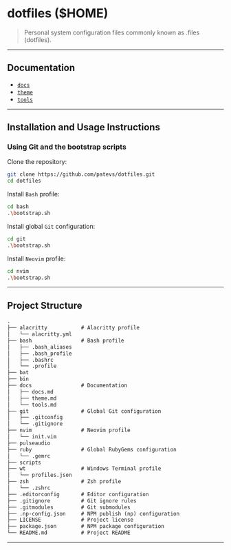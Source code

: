 # dotfiles ($HOME)

> Personal system configuration files commonly known as .files (dotfiles).

---

## Documentation

- [`docs`](./docs/docs.md)
- [`theme`](./docs/theme.md)
- [`tools`](./docs/tools.md)

---

## Installation and Usage Instructions

### Using Git and the bootstrap scripts

Clone the repository:

```bash
git clone https://github.com/patevs/dotfiles.git
cd dotfiles
```

Install `Bash` profile:

```bash
cd bash
.\bootstrap.sh
```

Install global `Git` configuration:

```bash
cd git
.\bootstrap.sh
```

Install `Neovim` profile:

```bash
cd nvim
.\bootstrap.sh
```

<!--
Initialize `Git` submodules:

```powershell
git submodule update --init --recursive
```
-->

---

## Project Structure

```md
.
├── alacritty           # Alacritty profile
│   └── alacritty.yml
├── bash                # Bash profile
│   ├── .bash_aliases
│   ├── .bash_profile
│   ├── .bashrc
│   └── .profile
├── bat
├── bin
├── docs                # Documentation
│   ├── docs.md
│   ├── theme.md
│   └── tools.md
├── git                 # Global Git configuration
│   ├── .gitconfig
│   └── .gitignore
├── nvim                # Neovim profile
│   └── init.vim
├── pulseaudio
├── ruby                # Global RubyGems configuration
│   └── .gemrc
├── scripts
├── wt                  # Windows Terminal profile
│   └── profiles.json
├── zsh                 # Zsh profile
│   └── .zshrc
├── .editorconfig       # Editor configuration
├── .gitignore          # Git ignore rules
├── .gitmodules         # Git submodules
├── .np-config.json     # NPM publish (np) configuration
├── LICENSE             # Project license
├── package.json        # NPM package configuration
└── README.md           # Project README
```

---

